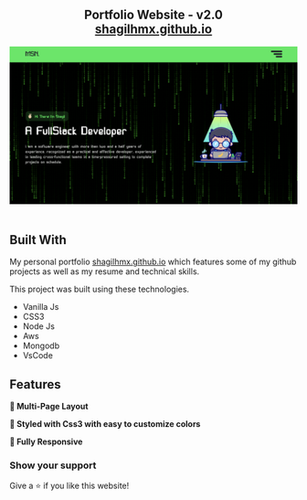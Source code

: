 <h2 align="center">
  Portfolio Website - v2.0<br/>
  <a href="shagilhmx.github.io/portfolio/" target="_blank">shagilhmx.github.io</a>
</h2>
<div align="center">
  <img alt="Demo" src="https://github.com/shagil786/portfolio/blob/main/assets/Images/demo.png" />
</div>

<br/>

## Built With

My personal portfolio <a href="shagilhmx.github.io/portfolio/" target="_blank">shagilhmx.github.io</a> which features some of my github projects as well as my resume and technical skills.<br/>

This project was built using these technologies.

- Vanilla Js
- CSS3
- Node Js
- Aws
- Mongodb
- VsCode

## Features

**📖 Multi-Page Layout**

**🎨 Styled with Css3 with easy to customize colors**

**📱 Fully Responsive**

### Show your support

Give a ⭐ if you like this website!
